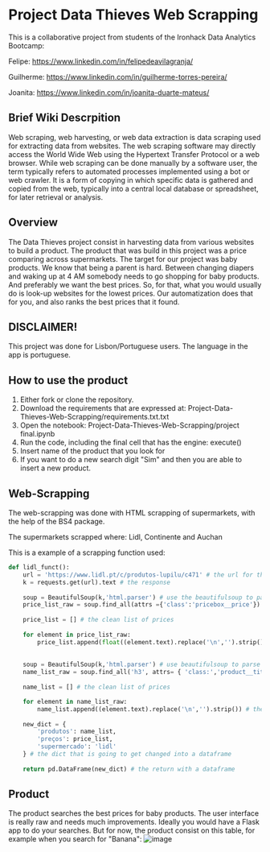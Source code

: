 # Project Data Thieves Web Scrapping

This is a collaborative project from students of the Ironhack Data Analytics Bootcamp:

Felipe: https://www.linkedin.com/in/felipedeavilagranja/

Guilherme: https://www.linkedin.com/in/guilherme-torres-pereira/

Joanita: https://www.linkedin.com/in/joanita-duarte-mateus/


## Brief Wiki Descrpition

Web scraping, web harvesting, or web data extraction is data scraping used for extracting data from websites. The web scraping software may directly access the World Wide Web using the Hypertext Transfer Protocol or a web browser. While web scraping can be done manually by a software user, the term typically refers to automated processes implemented using a bot or web crawler. It is a form of copying in which specific data is gathered and copied from the web, typically into a central local database or spreadsheet, for later retrieval or analysis.

## Overview

The Data Thieves project consist in harvesting data from various websites to build a product. The product that was build in this project was a price comparing across supermarkets. The target for our project was baby products. We know that being a parent is hard. Between changing diapers and waking up at 4 AM somebody needs to go shopping for baby products. And preferably we want the best prices. So, for that, what you would usually do is look-up websites for the lowest prices. Our automatization does that for you, and also ranks the best prices that it found.

## DISCLAIMER!

This project was done for Lisbon/Portuguese users. The language in the app is portuguese.

## How to use the product

1. Either fork or clone the repository.
2. Download the requirements that are expressed at: Project-Data-Thieves-Web-Scrapping/requirements.txt.txt
3. Open the notebook: Project-Data-Thieves-Web-Scrapping/project final.ipynb
4. Run the code, including the final cell that has the engine: execute()
5. Insert name of the product that you look for
6. If you want to do a new search digit "Sim" and then you are able to insert a new product.


## Web-Scrapping

The web-scrapping was done with HTML scrapping of supermarkets, with the help of the BS4 package.

The supermarkets scrapped where: Lidl, Continente and Auchan

This is a example of a scrapping function used:

```python
def lidl_funct():
    url = 'https://www.lidl.pt/c/produtos-lupilu/c471' # the url for the lidl baby products
    k = requests.get(url).text # the response
    
    soup = BeautifulSoup(k,'html.parser') # use the beautifulsoup to parse the html
    price_list_raw = soup.find_all(attrs ={'class':'pricebox__price'}) # get the raw list of the prices
    
    price_list = [] # the clean list of prices
    
    for element in price_list_raw:
        price_list.append(float((element.text).replace('\n','').strip())) # for loop to clean each item in the raw list
    
    
    soup = BeautifulSoup(k,'html.parser') # use beautifulsoup to parse the html
    name_list_raw = soup.find_all('h3', attrs= { 'class:','product__title'}) # the raw list of items names
    
    name_list = [] # the clean list of prices

    for element in name_list_raw: 
        name_list.append((element.text).replace('\n','').strip()) # the for loop for cleaning each item in the raw list
        
    new_dict = {
        'produtos': name_list,
        'preços': price_list,
        'supermercado': 'lidl'
    } # the dict that is going to get changed into a dataframe
    
    return pd.DataFrame(new_dict) # the return with a dataframe
```

## Product

The product searches the best prices for baby products. The user interface is really raw and needs much improvements. Ideally you would have a Flask app to do your searches.
But for now, the product consist on this table, for example when you search for "Banana":
![image](https://user-images.githubusercontent.com/83870535/129603833-fd898c12-fa03-428c-b3f5-6c1c8c750c81.png)

